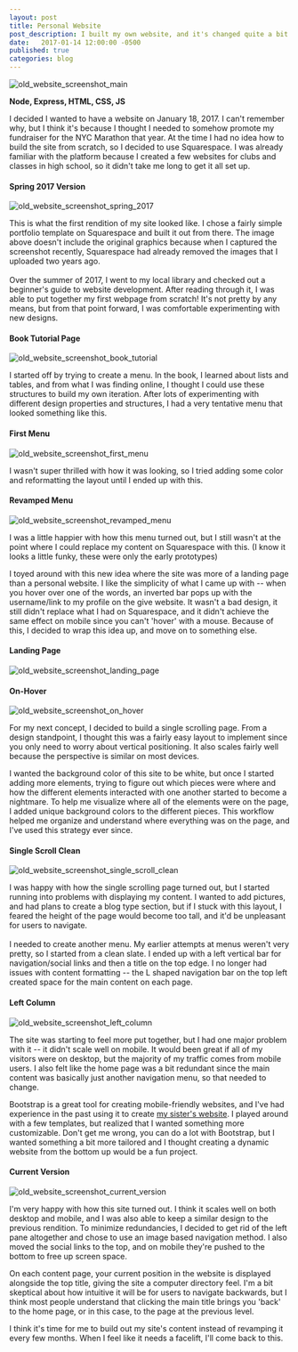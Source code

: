 ```yaml
---
layout: post
title: Personal Website
post_description: I built my own website, and it's changed quite a bit over the years.
date:   2017-01-14 12:00:00 -0500
published: true
categories: blog
---
```

<img class="img-wide" src="https://i.imgur.com/Twc7PHV.png" alt="old_website_screenshot_main">

**Node, Express, HTML, CSS, JS**

I decided I wanted to have a website on January 18, 2017. I can't remember why, but I think it's because I thought I needed to somehow promote my fundraiser for the NYC Marathon that year. At the time I had no idea how to build the site from scratch, so I decided to use Squarespace. I was already familiar with the platform because I created a few websites for clubs and classes in high school, so it didn't take me long to get it all set up.

#### Spring 2017 Version
<img class="img-wide" src="https://i.imgur.com/2K1mWPD.png" alt="old_website_screenshot_spring_2017">

This is what the first rendition of my site looked like. I chose a fairly simple portfolio template on Squarespace and built it out from there. The image above doesn't include the original graphics because when I captured the screenshot recently, Squarespace had already removed the images that I uploaded two years ago.<br><br>Over the summer of 2017, I went to my local library and checked out a beginner's guide to website development. After reading through it, I was able to put together my first webpage from scratch! It's not pretty by any means, but from that point forward, I was comfortable experimenting with new designs.

#### Book Tutorial Page
<img class="img-wide" src="https://i.imgur.com/g9UYFsi.png" alt="old_website_screenshot_book_tutorial">

I started off by trying to create a menu. In the book, I learned about lists and tables, and from what I was finding online, I thought I could use these structures to build my own iteration. After lots of experimenting with different design properties and structures, I had a very tentative menu that looked something like this.

#### First Menu
<img class="img-wide" src="https://i.imgur.com/nf0H2YF.png" alt="old_website_screenshot_first_menu">

I wasn't super thrilled with how it was looking, so I tried adding some color and reformatting the layout until I ended up with this.

#### Revamped Menu
<img class="img-wide" src="https://i.imgur.com/XI7VxPe.png" alt="old_website_screenshot_revamped_menu">

I was a little happier with how this menu turned out, but I still wasn't at the point where I could replace my content on Squarespace with this. (I know it looks a little funky, these were only the early prototypes)

I toyed around with this new idea where the site was more of a landing page than a personal website. I like the simplicity of what I came up with -- when you hover over one of the words, an inverted bar pops up with the username/link to my profile on the give website. It wasn't a bad design, it still didn't replace what I had on Squarespace, and it didn't achieve the same effect on mobile since you can't 'hover' with a mouse. Because of this, I decided to wrap this idea up, and move on to something else.

#### Landing Page
<img class="img-wide" src="https://i.imgur.com/HTrAW8u.png" alt="old_website_screenshot_landing_page">

#### On-Hover
<img class="img-wide" src="https://i.imgur.com/xzuyitR.png" alt="old_website_screenshot_on_hover">

For my next concept, I decided to build a single scrolling page. From a design standpoint, I thought this was a fairly easy layout to implement since you only need to worry about vertical positioning. It also scales fairly well because the perspective is similar on most devices.

I wanted the background color of this site to be white, but once I started adding more elements, trying to figure out which pieces were where and how the different elements interacted with one another started to become a nightmare. To help me visualize where all of the elements were on the page, I added unique background colors to the different pieces. This workflow helped me organize and understand where everything was on the page, and I've used this strategy ever since.

#### Single Scroll Clean
<img class="img-tall" src="https://i.imgur.com/rKnrian.png" alt="old_website_screenshot_single_scroll_clean">

I was happy with how the single scrolling page turned out, but I started running into problems with displaying my content. I wanted to add pictures, and had plans to create a blog type section, but if I stuck with this layout, I feared the height of the page would become too tall, and it'd be unpleasant for users to navigate.<br><br>I needed to create another menu. My earlier attempts at menus weren't very pretty, so I started from a clean slate. I ended up with a left vertical bar for navigation/social links and then a title on the top edge. I no longer had issues with content formatting -- the L shaped navigation bar on the top left created space for the main content on each page.

#### Left Column
<img class="img-wide" src="https://i.imgur.com/J9oQ6em.png" alt="old_website_screenshot_left_column">

The site was starting to feel more put together, but I had one major problem with it -- it didn't scale well on mobile. It would been great if all of my visitors were on desktop, but the majority of my traffic comes from mobile users. I also felt like the home page was a bit redundant since the main content was basically just another navigation menu, so that needed to change.

Bootstrap is a great tool for creating mobile-friendly websites, and I've had experience in the past using it to create [my sister's website](https://willowsutton.com). I played around with a few templates, but realized that I wanted something more customizable. Don't get me wrong, you can do a lot with Bootstrap, but I wanted something a bit more tailored and I thought creating a dynamic website from the bottom up would be a fun project.

#### Current Version
<img class="img-wide" src="https://i.imgur.com/Twc7PHV.png" alt="old_website_screenshot_current_version">

I'm very happy with how this site turned out. I think it scales well on both desktop and mobile, and I was also able to keep a similar design to the previous rendition. To minimize redundancies, I decided to get rid of the left pane altogether and chose to use an image based navigation method. I also moved the social links to the top, and on mobile they're pushed to the bottom to free up screen space.

On each content page, your current position in the website is displayed alongside the top title, giving the site a computer directory feel. I'm a bit skeptical about how intuitive it will be for users to navigate backwards, but I think most people understand that clicking the main title brings you 'back' to the home page, or in this case, to the page at the previous level.

I think it's time for me to build out my site's content instead of revamping it every few months. When I feel like it needs a facelift, I'll come back to this.